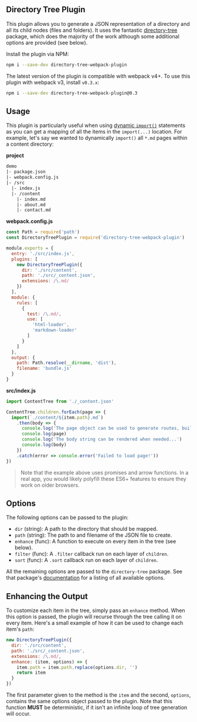Directory Tree Plugin
---------------------

This plugin allows you to generate a JSON representation of a directory and all
its child nodes (files and folders). It uses the fantastic [directory-tree][1]
package, which does the majority of the work although some additional options
are provided (see below).

Install the plugin via NPM:

``` bash
npm i --save-dev directory-tree-webpack-plugin
```

The latest version of the plugin is compatible with webpack v4+. To use this
plugin with webpack v3, install `v0.3.x`:

``` bash
npm i --save-dev directory-tree-webpack-plugin@0.3
```


## Usage

This plugin is particularly useful when using [dynamic `import()`][2] 
statements as you can get a mapping of all the items in the `import(...)`
location. For example, let's say we wanted to dynamically `import()` all `*.md`
pages within a content directory:

__project__

``` diff
demo
|- package.json
|- webpack.config.js
|- /src
  |- index.js
  |- /content
    |- index.md
    |- about.md
    |- contact.md
```

__webpack.config.js__

``` js
const Path = require('path')
const DirectoryTreePlugin = require('directory-tree-webpack-plugin')

module.exports = {
  entry: './src/index.js',
  plugins: [
    new DirectoryTreePlugin({
      dir: './src/content',
      path: './src/_content.json',
      extensions: /\.md/
    })
  ],
  module: {
    rules: [
      {
        test: /\.md/,
        use: [
          'html-loader',
          'markdown-loader'
        ]
      }
    ]
  },
  output: {
    path: Path.resolve(__dirname, 'dist'),
    filename: 'bundle.js'
  }
}
```

__src/index.js__

``` js
import ContentTree from './_content.json'

ContentTree.children.forEach(page => {
  import(`./content/${item.path}.md`)
    .then(body => {
      console.log('The page object can be used to generate routes, build navigations, and more...')
      console.log(page)
      console.log('The body string can be rendered when needed...')
      console.log(body)
    })
    .catch(error => console.error('Failed to load page!'))
})
```

> Note that the example above uses promises and arrow functions. In a real 
> app, you would likely polyfill these ES6+ features to ensure they work on
> older browsers.


## Options

The following options can be passed to the plugin:

- `dir` (string): A path to the directory that should be mapped.
- `path` (string): The path to and filename of the JSON file to create.
- `enhance` (func): A function to execute on every item in the tree (see below).
- `filter` (func): A `.filter` callback run on each layer of `children`.
- `sort` (func): A `.sort` callback run on each layer of `children`.

All the remaining options are passed to the `directory-tree` package. See that
package's [documentation][1] for a listing of all available options.


## Enhancing the Output

To customize each item in the tree, simply pass an `enhance` method. When this
option is passed, the plugin will recurse through the tree calling it on every
item. Here's a small example of how it can be used to change each item's `path`:

``` js
new DirectoryTreePlugin({
  dir: './src/content',
  path: './src/_content.json',
  extensions: /\.md/,
  enhance: (item, options) => {
    item.path = item.path.replace(options.dir, '')
    return item
  }
})
```

The first parameter given to the method is the `item` and the second, `options`,
contains the same options object passed to the plugin. Note that this function
__MUST__ be deterministic, if it isn't an infinite loop of tree generation will
occur.


[1]: https://github.com/mihneadb/node-directory-tree
[2]: https://webpack.js.org/api/module-methods/#import-1

